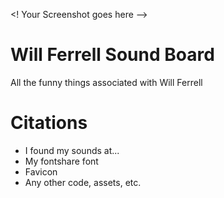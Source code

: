 <! Your Screenshot goes here -->

# Will Ferrell Sound Board
All the funny things associated with Will Ferrell

# Citations
* I found my sounds at...
* My fontshare font
* Favicon
* Any other code, assets, etc.

